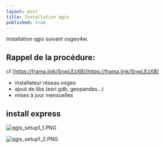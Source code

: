 ```yaml
---
layout: post
title: Installation qgis
published: true
---
```


Installation qgis suivant osgeo4w.

## Rappel de la procédure:

cf [https://frama.link/SnwLEzXB](https://frama.link/SnwLEzXB)

* installateur réseau osgeo
* ajout de libs (esri gdb, geopandas...)
* mises à jour mensuelles

## install express

![qgis_setup1_1.PNG]({{site.baseurl}}/images/qgis_setup1_1.PNG)

![qgis_setup1_2.PNG]({{site.baseurl}}/images/qgis_setup1_2.PNG)

